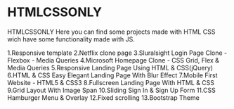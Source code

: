 # HTMLCSSONLY
 HTMLCSSONLY
Here you can find some projects made with HTML CSS wich have some functionality made with JS.



1.Responsive template 
2.Netflix clone page
3.Sluralsight Login Page Clone - Flexbox - Media Queries
4.Microsoft Homepage Clone - CSS Grid, Flex & Media Queries
5.Responsive Landing Page Using HTML & CSS(jQuery)
6.HTML & CSS Easy Elegant Landing Page With Blur Effect
7.Mobile First Website - HTML5 & CSS3
8.Fullscreen Landing Page With HTML & CSS
9.Grid Layout With Image Span
10.Sliding Sign In & Sign Up Form
11.CSS Hamburger Menu & Overlay
12.Fixed scrolling
13.Bootstrap Theme